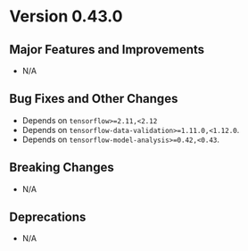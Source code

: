 # Version 0.43.0

## Major Features and Improvements

*   N/A

## Bug Fixes and Other Changes

*   Depends on `tensorflow>=2.11,<2.12`
*   Depends on `tensorflow-data-validation>=1.11.0,<1.12.0`.
*   Depends on `tensorflow-model-analysis>=0.42,<0.43`.

## Breaking Changes

*   N/A

## Deprecations

*   N/A
